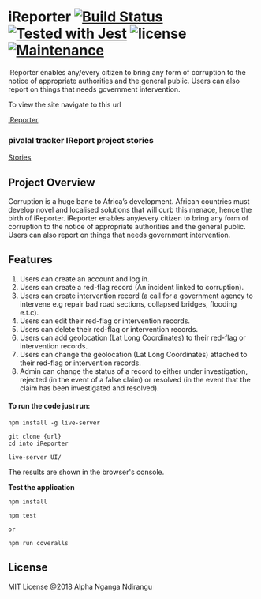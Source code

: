 # iReporter [![Build Status](https://travis-ci.org/bl4ck4ndbr0wn/iReporter.svg?branch=unit-testing-application-163193769)](https://travis-ci.org/bl4ck4ndbr0wn/iReporter) [![Tested with Jest](https://img.shields.io/badge/tested_with-jest-99424f.svg)](https://github.com/facebook/jest) ![license](https://img.shields.io/github/license/mashape/apistatus.svg) [![Maintenance](https://img.shields.io/badge/Maintained%3F-yes-green.svg)](https://github.com/bl4ck4ndbr0wn/iReporter)

iReporter enables any/every citizen to bring any form of corruption to the notice of appropriate authorities and the general public. Users can also report on things that needs government intervention.

To view the site navigate to this url

[iReporter](https://bl4ck4ndbr0wn.github.io/iReporter/iReporter/UI)

### pivalal tracker IReport project stories

[Stories](https://www.pivotaltracker.com/projects/2226962)

## Project Overview

Corruption is a huge bane to Africa’s development. African countries must develop novel and
localised solutions that will curb this menace, hence the birth of iReporter. iReporter enables
any/every citizen to bring any form of corruption to the notice of appropriate authorities and the
general public. Users can also report on things that needs government intervention.

## Features

1. Users can create an account and log in.
2. Users can create a red-flag record (An incident linked to corruption).
3. Users can create intervention record (a call for a government agency to intervene e.g
   repair bad road sections, collapsed bridges, flooding e.t.c).
4. Users can edit their red-flag or intervention records.
5. Users can delete their red-flag or intervention records.
6. Users can add geolocation (Lat Long Coordinates) to their red-flag or intervention
   records.
7. Users can change the geolocation (Lat Long Coordinates) attached to their red-flag or
   intervention records.
8. Admin can change the status of a record to either under investigation, rejected (in the
   event of a false claim) or resolved (in the event that the claim has been investigated and
   resolved).

#### To run the code just run:

```
npm install -g live-server

git clone {url}
cd into iReporter

live-server UI/
```

The results are shown in the browser's console.

**Test the application**

```.env
npm install

npm test

or

npm run coveralls
```

## License

MIT License
@2018 Alpha Nganga Ndirangu

